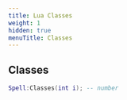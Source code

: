 ```yaml
---
title: Lua Classes
weight: 1
hidden: true
menuTitle: Classes
---
```

## Classes
```lua
Spell:Classes(int i); -- number
```